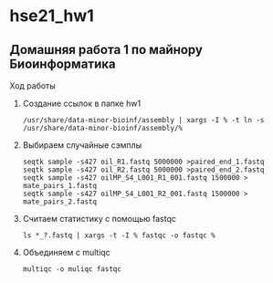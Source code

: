 # hse21_hw1
## Домашняя работа 1 по майнору Биоинформатика
Ход работы
1. Создание ссылок в папке hw1
    ```
    /usr/share/data-minor-bioinf/assembly | xargs -I % -t ln -s /usr/share/data-minor-bioinf/assembly/%
    ```
2. Выбираем случайные сэмплы
    ```
    seqtk sample -s427 oil_R1.fastq 5000000 >paired_end_1.fastq
    seqtk sample -s427 oil_R2.fastq 5000000 >paired_end_2.fastq
    seqtk sample -s427 oilMP_S4_L001_R1_001.fastq 1500000 > mate_pairs_1.fastq
    seqtk sample -s427 oilMP_S4_L001_R2_001.fastq 1500000 > mate_pairs_2.fastq
    ```
3. Считаем статистику с помощью fastqc
    ```
    ls *_?.fastq | xargs -t -I % fastqc -o fastqc %
    ```
4. Объединяем с multiqc
    ```
    multiqc -o muliqc fastqc
    ```
